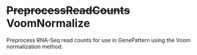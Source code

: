 # ~~PreprocessReadCounts~~ VoomNormalize

Preprocess RNA-Seq read counts for use in GenePattern using the Voom normalization method.